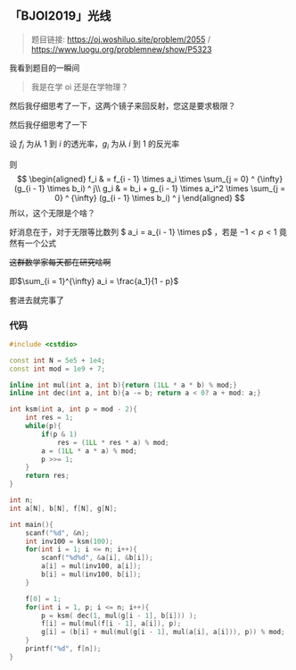 ## 「BJOI2019」光线 

> 题目链接: <https://oj.woshiluo.site/problem/2055> / <https://www.luogu.org/problemnew/show/P5323>

我看到题目的一瞬间

> 我是在学 oi 还是在学物理？

然后我仔细思考了一下，这两个镜子来回反射，您这是要求极限？

然后我仔细思考了一下

设 $f_i$ 为从 $1$ 到 $i$ 的透光率，$g_i$ 为从 $i$ 到 $1$ 的反光率

则
$$
\begin{aligned}
f_i & = f_{i - 1} \times a_i  \times \sum_{j = 0} ^ {\infty} (g_{i - 1} \times b_i) ^ j\\
g_i & = b_i + g_{i - 1} \times  a_i^2  \times \sum_{j = 0} ^ {\infty} (g_{i - 1} \times b_i) ^ j
\end{aligned}
$$
所以，这个无限是个啥？

好消息在于，对于无限等比数列 $ a_i = a_{i - 1} \times p$  ，若是 $-1 < p < 1$ 竟然有一个公式

~~这群数学家每天都在研究啥啊~~

即$\sum_{i = 1}^{\infty} a_i  = \frac{a_1}{1 - p}$

套进去就完事了

### 代码

```cpp
#include <cstdio>

const int N = 5e5 + 1e4;
const int mod = 1e9 + 7;

inline int mul(int a, int b){return (1LL * a * b) % mod;}
inline int dec(int a, int b){a -= b; return a < 0? a + mod: a;}

int ksm(int a, int p = mod - 2){
    int res = 1;
    while(p){
        if(p & 1)
            res = (1LL * res * a) % mod;
        a = (1LL * a * a) % mod;
        p >>= 1;
    }
    return res;
}

int n;
int a[N], b[N], f[N], g[N];

int main(){
    scanf("%d", &n);
    int inv100 = ksm(100);
    for(int i = 1; i <= n; i++){
        scanf("%d%d", &a[i], &b[i]);
        a[i] = mul(inv100, a[i]);
        b[i] = mul(inv100, b[i]);
    }

    f[0] = 1;
    for(int i = 1, p; i <= n; i++){
        p = ksm( dec(1, mul(g[i - 1], b[i])) );	
        f[i] = mul(mul(f[i - 1], a[i]), p);
        g[i] = (b[i] + mul(mul(g[i - 1], mul(a[i], a[i])), p)) % mod;
    }
    printf("%d", f[n]);
}
```